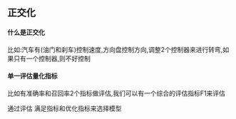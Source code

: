 ## 正交化

#### 什么是正交化
比如:汽车有(油门和刹车)控制速度,方向盘控制方向,调整2个控制器来进行转弯,如果只有一个控制器,则不好控制



#### 单一评估量化指标

比如有准确率和召回率2个指标做评估,我们可以有一个综合的评估指标F1来评估

通过评估  满足指标和优化指标来选择模型

